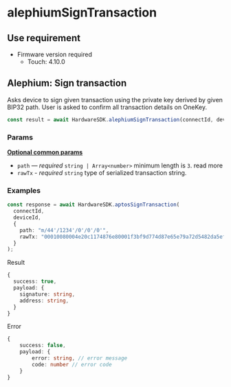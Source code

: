 # alephiumSignTransaction

## Use requirement

* Firmware version required
  * Touch: 4.10.0

## Alephium: Sign transaction

Asks device to sign given transaction using the private key derived by given BIP32 path. User is asked to confirm all transaction details on OneKey.

```typescript
const result = await HardwareSDK.alephiumSignTransaction(connectId, deviceId, params);
```

### Params

[**Optional common params**](../../../hardware-sdk/api-reference/common-params.md)

* `path` — _required_ `string | Array<number>` minimum length is `3`. read more
* `rawTx` - _required_ `string` type of serialized transaction string.

### Examples

```typescript
const response = await HardwareSDK.aptosSignTransaction(
  connectId,
  deviceId,
  {
    path: "m/44'/1234'/0'/0'/0'",
    rawTx: "00010080004e20c1174876e80001f3bf9d774d87e65e79a72d5482da5ef35aac8d0b930b394bdd67586930f6ae7b4fd8362b0003f6bd3137b3cadbad59a73527c3b8e26429bba093722a59639f22af9d2adb477302c40de0b6b3a7640000001e98167f559360e002c3f3ceb3cc95c1dad848403f0296c76439093d2b9879ac00000000000000000000c43c7a13049ed60800001e98167f559360e002c3f3ceb3cc95c1dad848403f0296c76439093d2b9879ac00000000000000000000"
  }
);
```

Result

```typescript
{
  success: true,
  payload: {
    signature: string,
    address: string,
  }
}
```

Error

```typescript
{
    success: false,
    payload: {
        error: string, // error message
        code: number // error code
    }
}
```
